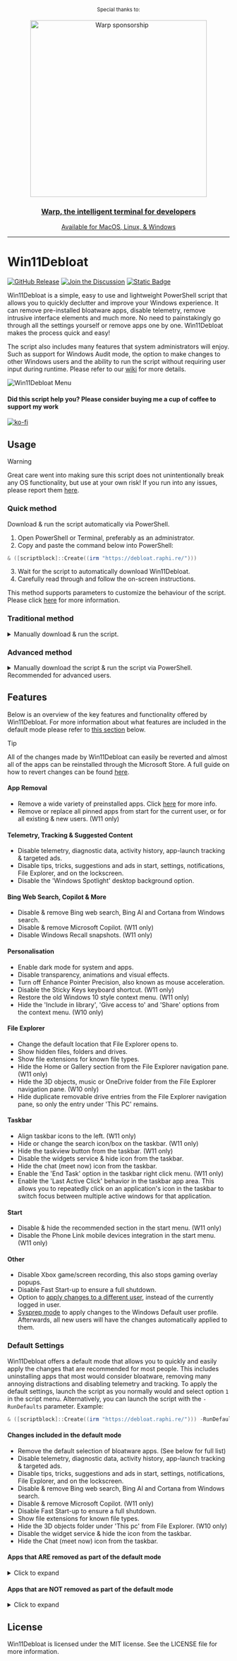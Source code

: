 <div align="center" markdown="1">
   <sup>Special thanks to:</sup>
   <br>
   <br>
   <a href="https://www.warp.dev/windebloat">
      <img alt="Warp sponsorship" width="400" src="https://github.com/user-attachments/assets/c21102f7-bab9-4344-a731-0cf6b341cab2">
   </a>

### [Warp, the intelligent terminal for developers](https://www.warp.dev/windebloat)
[Available for MacOS, Linux, & Windows](https://www.warp.dev/windebloat)<br>

</div>
<hr>

# Win11Debloat

[![GitHub Release](https://img.shields.io/github/v/release/Raphire/Win11Debloat?style=for-the-badge&label=Latest%20release)](https://github.com/Raphire/Win11Debloat/releases/latest)
[![Join the Discussion](https://img.shields.io/badge/Join-the%20Discussion-2D9F2D?style=for-the-badge&logo=github&logoColor=white)](https://github.com/Raphire/Win11Debloat/discussions)
[![Static Badge](https://img.shields.io/badge/Documentation-_?style=for-the-badge&logo=bookstack&color=grey)](https://github.com/Raphire/Win11Debloat/wiki/)

 Win11Debloat is a simple, easy to use and lightweight PowerShell script that allows you to quickly declutter and improve your Windows experience. It can remove pre-installed bloatware apps, disable telemetry, remove intrusive interface elements and much more. No need to painstakingly go through all the settings yourself or remove apps one by one. Win11Debloat makes the process quick and easy!

The script also includes many features that system administrators will enjoy. Such as support for Windows Audit mode, the option to make changes to other Windows users and the ability to run the script without requiring user input during runtime. Please refer to our [wiki](https://github.com/Raphire/Win11Debloat/wiki/) for more details.

![Win11Debloat Menu](/Assets/menu.png)

#### Did this script help you? Please consider buying me a cup of coffee to support my work

[![ko-fi](https://ko-fi.com/img/githubbutton_sm.svg)](https://ko-fi.com/M4M5C6UPC)

## Usage

> [!Warning]
> Great care went into making sure this script does not unintentionally break any OS functionality, but use at your own risk! If you run into any issues, please report them [here](https://github.com/Raphire/Win11Debloat/issues).

### Quick method

Download & run the script automatically via PowerShell.

1. Open PowerShell or Terminal, preferably as an administrator.
2. Copy and paste the command below into PowerShell:

```PowerShell
& ([scriptblock]::Create((irm "https://debloat.raphi.re/")))
```

3. Wait for the script to automatically download Win11Debloat.
4. Carefully read through and follow the on-screen instructions.

This method supports parameters to customize the behaviour of the script. Please click [here](https://github.com/Raphire/Win11Debloat/wiki/How-To-Use#parameters) for more information.

### Traditional method

<details>
  <summary>Manually download & run the script.</summary><br/>

  1. [Download the latest version of the script](https://github.com/Raphire/Win11Debloat/releases/latest), and extract the .ZIP file to your desired location.
  2. Navigate to the Win11Debloat folder
  3. Double click the `Run.bat` file to start the script. NOTE: If the console window immediately closes and nothing happens, try the advanced method below.
  4. Accept the Windows UAC prompt to run the script as administrator, this is required for the script to function.
  5. Carefully read through and follow the on-screen instructions.
</details>

### Advanced method

<details>
  <summary>Manually download the script & run the script via PowerShell. Recommended for advanced users.</summary><br/>

  1. [Download the latest version of the script](https://github.com/Raphire/Win11Debloat/releases/latest), and extract the .ZIP file to your desired location.
  2. Open PowerShell or Terminal as an administrator.
  3. Temporarily enable PowerShell execution by entering the following command:

  ```PowerShell
  Set-ExecutionPolicy Unrestricted -Scope Process -Force
  ```

  4. In PowerShell, navigate to the directory where the files were extracted. Example: `cd c:\Win11Debloat`
  5. Now run the script by entering the following command:

  ```PowerShell
  .\Win11Debloat.ps1
  ```

  6. Carefully read through and follow the on-screen instructions.

  This method supports parameters to customize the behaviour of the script. Please click [here](https://github.com/Raphire/Win11Debloat/wiki/How-To-Use#parameters) for more information.
</details>

## Features

Below is an overview of the key features and functionality offered by Win11Debloat. For more information about what features are included in the default mode please refer to [this section](#default-settings) below.

> [!Tip]
> All of the changes made by Win11Debloat can easily be reverted and almost all of the apps can be reinstalled through the Microsoft Store. A full guide on how to revert changes can be found [here](https://github.com/Raphire/Win11Debloat/wiki/Reverting-Changes).

#### App Removal

- Remove a wide variety of preinstalled apps. Click [here](https://github.com/Raphire/Win11Debloat/wiki/App-Removal) for more info.
- Remove or replace all pinned apps from start for the current user, or for all existing & new users. (W11 only)

#### Telemetry, Tracking & Suggested Content

- Disable telemetry, diagnostic data, activity history, app-launch tracking & targeted ads.
- Disable tips, tricks, suggestions and ads in start, settings, notifications, File Explorer, and on the lockscreen.
- Disable the 'Windows Spotlight' desktop background option.

#### Bing Web Search, Copilot & More

- Disable & remove Bing web search, Bing AI and Cortana from Windows search.
- Disable & remove Microsoft Copilot. (W11 only)
- Disable Windows Recall snapshots. (W11 only)

#### Personalisation

- Enable dark mode for system and apps.
- Disable transparency, animations and visual effects.
- Turn off Enhance Pointer Precision, also known as mouse acceleration.
- Disable the Sticky Keys keyboard shortcut. (W11 only)
- Restore the old Windows 10 style context menu. (W11 only)
- Hide the 'Include in library', 'Give access to' and 'Share' options from the context menu. (W10 only)

#### File Explorer

- Change the default location that File Explorer opens to.
- Show hidden files, folders and drives.
- Show file extensions for known file types.
- Hide the Home or Gallery section from the File Explorer navigation pane. (W11 only)
- Hide the 3D objects, music or OneDrive folder from the File Explorer navigation pane. (W10 only)
- Hide duplicate removable drive entries from the File Explorer navigation pane, so only the entry under 'This PC' remains.

#### Taskbar

- Align taskbar icons to the left. (W11 only)
- Hide or change the search icon/box on the taskbar. (W11 only)
- Hide the taskview button from the taskbar. (W11 only)
- Disable the widgets service & hide icon from the taskbar.
- Hide the chat (meet now) icon from the taskbar.
- Enable the 'End Task' option in the taskbar right click menu. (W11 only)
- Enable the 'Last Active Click' behavior in the taskbar app area. This allows you to repeatedly click on an application's icon in the taskbar to switch focus between multiple active windows for that application.

#### Start
- Disable & hide the recommended section in the start menu. (W11 only)
- Disable the Phone Link mobile devices integration in the start menu. (W11 only)

#### Other

- Disable Xbox game/screen recording, this also stops gaming overlay popups.
- Disable Fast Start-up to ensure a full shutdown.
- Option to [apply changes to a different user](https://github.com/Raphire/Win11Debloat/wiki/Advanced-Features#running-as-another-user), instead of the currently logged in user.
- [Sysprep mode](https://github.com/Raphire/Win11Debloat/wiki/Advanced-Features#sysprep-mode) to apply changes to the Windows Default user profile. Afterwards, all new users will have the changes automatically applied to them.

### Default Settings

Win11Debloat offers a default mode that allows you to quickly and easily apply the changes that are recommended for most people. This includes uninstalling apps that most would consider bloatware, removing many annoying distractions and disabling telemetry and tracking. To apply the default settings, launch the script as you normally would and select option `1` in the script menu. Alternatively, you can launch the script with the `-RunDefaults` parameter. Example:

```Powershell
& ([scriptblock]::Create((irm "https://debloat.raphi.re/"))) -RunDefaults
```
  
#### Changes included in the default mode
- Remove the default selection of bloatware apps. (See below for full list)
- Disable telemetry, diagnostic data, activity history, app-launch tracking & targeted ads.
- Disable tips, tricks, suggestions and ads in start, settings, notifications, File Explorer, and on the lockscreen.
- Disable & remove Bing web search, Bing AI and Cortana from Windows search.
- Disable & remove Microsoft Copilot. (W11 only)
- Disable Fast Start-up to ensure a full shutdown.
- Show file extensions for known file types.
- Hide the 3D objects folder under 'This pc' from File Explorer. (W10 only)
- Disable the widget service & hide the icon from the taskbar.
- Hide the Chat (meet now) icon from the taskbar.

#### Apps that ARE removed as part of the default mode

<details>
  <summary>Click to expand</summary>
  <blockquote>
    
    Microsoft bloat:
    - Clipchamp.Clipchamp  
    - Microsoft.3DBuilder  
    - Microsoft.549981C3F5F10 (Cortana app)
    - Microsoft.BingFinance  
    - Microsoft.BingFoodAndDrink 
    - Microsoft.BingHealthAndFitness
    - Microsoft.BingNews  
    - Microsoft.BingSearch* (Bing web search in Windows)
    - Microsoft.BingSports  
    - Microsoft.BingTranslator  
    - Microsoft.BingTravel   
    - Microsoft.BingWeather  
    - Microsoft.Copilot
    - Microsoft.Getstarted (Cannot be uninstalled in Windows 11)
    - Microsoft.Messaging  
    - Microsoft.Microsoft3DViewer  
    - Microsoft.MicrosoftJournal
    - Microsoft.MicrosoftOfficeHub  
    - Microsoft.MicrosoftPowerBIForWindows  
    - Microsoft.MicrosoftSolitaireCollection  
    - Microsoft.MicrosoftStickyNotes  
    - Microsoft.MixedReality.Portal  
    - Microsoft.NetworkSpeedTest  
    - Microsoft.News  
    - Microsoft.Office.OneNote (Discontinued UWP version only, does not remove new MS365 versions)
    - Microsoft.Office.Sway  
    - Microsoft.OneConnect  
    - Microsoft.Print3D  
    - Microsoft.SkypeApp  
    - Microsoft.Todos  
    - Microsoft.WindowsAlarms  
    - Microsoft.WindowsFeedbackHub  
    - Microsoft.WindowsMaps  
    - Microsoft.WindowsSoundRecorder  
    - Microsoft.XboxApp (Old Xbox Console Companion App, no longer supported)
    - Microsoft.ZuneVideo  
    - MicrosoftCorporationII.MicrosoftFamily (Microsoft Family Safety)
    - MicrosoftTeams (Old personal version of MS Teams from the MS Store)
    - MSTeams (New MS Teams app)

    Third party bloat:
    - ACGMediaPlayer  
    - ActiproSoftwareLLC  
    - AdobeSystemsIncorporated.AdobePhotoshopExpress  
    - Amazon.com.Amazon  
    - AmazonVideo.PrimeVideo
    - Asphalt8Airborne   
    - AutodeskSketchBook  
    - CaesarsSlotsFreeCasino  
    - COOKINGFEVER  
    - CyberLinkMediaSuiteEssentials  
    - DisneyMagicKingdoms  
    - Disney 
    - Dolby  
    - DrawboardPDF  
    - Duolingo-LearnLanguagesforFree  
    - EclipseManager  
    - Facebook  
    - FarmVille2CountryEscape  
    - fitbit  
    - Flipboard  
    - HiddenCity  
    - HULULLC.HULUPLUS  
    - iHeartRadio  
    - Instagram
    - king.com.BubbleWitch3Saga  
    - king.com.CandyCrushSaga  
    - king.com.CandyCrushSodaSaga  
    - LinkedInforWindows  
    - MarchofEmpires  
    - Netflix  
    - NYTCrossword  
    - OneCalendar  
    - PandoraMediaInc  
    - PhototasticCollage  
    - PicsArt-PhotoStudio  
    - Plex  
    - PolarrPhotoEditorAcademicEdition  
    - Royal Revolt  
    - Shazam  
    - Sidia.LiveWallpaper  
    - SlingTV  
    - Speed Test  
    - Spotify  
    - TikTok
    - TuneInRadio  
    - Twitter  
    - Viber  
    - WinZipUniversal  
    - Wunderlist  
    - XING
    
    * App is removed when disabling Bing in Windows search.
</blockquote>
</details>

#### Apps that are NOT removed as part of the default mode

<details>
  <summary>Click to expand</summary>
  <blockquote>

    General apps that are not removed by default:
    - Microsoft.Edge (Edge browser, only removeable in the EEA)
    - Microsoft.GetHelp (Required for some Windows 11 Troubleshooters)
    - Microsoft.MSPaint (Paint 3D)
    - Microsoft.OutlookForWindows* (New mail app)
    - Microsoft.OneDrive (OneDrive consumer)
    - Microsoft.Paint (Classic Paint)
    - Microsoft.People* (Required for & included with Mail & Calendar)
    - Microsoft.ScreenSketch (Snipping Tool)
    - Microsoft.Whiteboard (Only preinstalled on devices with touchscreen and/or pen support)
    - Microsoft.Windows.Photos
    - Microsoft.WindowsCalculator
    - Microsoft.WindowsCamera
    - Microsoft.WindowsNotepad
    - Microsoft.windowscommunicationsapps* (Mail & Calendar)
    - Microsoft.WindowsStore (Microsoft Store, NOTE: This app cannot be reinstalled!)
    - Microsoft.WindowsTerminal (New default terminal app in Windows 11)
    - Microsoft.YourPhone (Phone Link)
    - Microsoft.Xbox.TCUI (UI framework, removing this may break MS store, photos and certain games)
    - Microsoft.ZuneMusic (Modern Media Player)
    - MicrosoftWindows.CrossDevice (Phone integration within File Explorer, Camera and more)

    HP apps that are not removed by default:
    - AD2F1837.HPAIExperienceCenter*
    - AD2F1837.HPConnectedMusic*
    - AD2F1837.HPConnectedPhotopoweredbySnapfish*
    - AD2F1837.HPDesktopSupportUtilities*
    - AD2F1837.HPEasyClean*
    - AD2F1837.HPFileViewer*
    - AD2F1837.HPJumpStarts*
    - AD2F1837.HPPCHardwareDiagnosticsWindows*
    - AD2F1837.HPPowerManager*
    - AD2F1837.HPPrinterControl*
    - AD2F1837.HPPrivacySettings*
    - AD2F1837.HPQuickDrop*
    - AD2F1837.HPQuickTouch*
    - AD2F1837.HPRegistration*
    - AD2F1837.HPSupportAssistant*
    - AD2F1837.HPSureShieldAI*
    - AD2F1837.HPSystemInformation*
    - AD2F1837.HPWelcome*
    - AD2F1837.HPWorkWell*
    - AD2F1837.myHP*

    Gaming related apps that are not removed by default:
    - Microsoft.GamingApp* (Modern Xbox Gaming App, required for installing some games)
    - Microsoft.XboxGameOverlay* (Game overlay, required for some games)
    - Microsoft.XboxGamingOverlay* (Game overlay, required for some games)
    - Microsoft.XboxIdentityProvider (Xbox sign-in framework, required for some games)
    - Microsoft.XboxSpeechToTextOverlay (Might be required for some games, NOTE: This app cannot be reinstalled!)

    Developer related apps that are not removed by default:
    - Microsoft.PowerAutomateDesktop*
    - Microsoft.RemoteDesktop*
    - Windows.DevHome*

    * Can be removed by running the script with the relevant parameter. (Please refer to the wiki for more details)
</blockquote>
</details>

## License

Win11Debloat is licensed under the MIT license. See the LICENSE file for more information.
